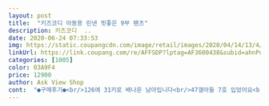 ```yaml
---
layout: post 
title:  "키즈코디 아동용 린넨 핏좋은 9부 팬츠" 
description: 키즈코디  ..
date: 2020-06-24 07:33:53 
img: https://static.coupangcdn.com/image/retail/images/2020/04/14/13/4/348bf075-901f-4a6a-a92f-b7dbecc02b09.jpg 
linkUrl: https://link.coupang.com/re/AFFSDP?lptag=AF3600438&subid=ahnPublicAsk&pageKey=1472578535&itemId=2531206726&vendorItemId=70523981070&traceid=V0-113-4b66d48167e1497e 
categories: [1005] 
color: 03A9F4 
price: 12900 
author: Ask View Shop 
cont:  "●구매후기●<br/>126에 31키로 배나온 남아입니다<br/>47갤아들 7호 입었어요<br/>고무줄도 많이 쬐이지않아 좋아요<br/>너무 이쁘고 좋아요<br/>두번접으니까 종아리 살짝밑에 오네요<br/>밑단 두번접으니까 더 예쁘네요<br/>바느질이  짱짱하진않습니다<br/>반품할 생각으로<br/>베이지, 그린 주문했는데<br/>별로 기대안했는데 팟도 이쁘고 좋아요^^<br/>시원하고 루즈한 스타일에<br/>악평이 있길래<br/>이뻐요 ^^<br/>입히면 참 이뻐요<br/>전 매우만족합니다<br/>접는거에따라 7부도되구9부도되구<br/>지금 네이비까지 구매 합니다<br/>한철 이쁘게 입힐것같아요<br/>허리는 아주 편하고<br/>" 
---
```

